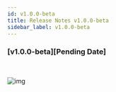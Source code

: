```yaml
---
id: v1.0.0-beta
title: Release Notes v1.0.0-beta
sidebar_label: v1.0.0-beta
---
```


### [v1.0.0-beta][Pending Date]

<br/>

![img](https://img.shields.io/badge/-Initial%20Release%20of%20Android%20Utils-%230F9D58?style=for-the-badge)
